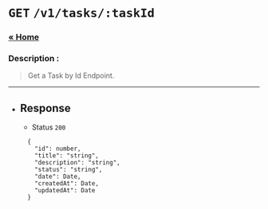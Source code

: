 # `GET` `/v1/tasks/:taskId`

### [&laquo; Home](../README.md)

### Description :

> Get a Task by Id Endpoint.

---

- ## Response
  - Status `200`
  ```jsonc
    {
      "id": number,
      "title": "string",
      "description": "string",
      "status": "string",
      "date": Date,
      "createdAt": Date,
      "updatedAt": Date
    }
  ```
